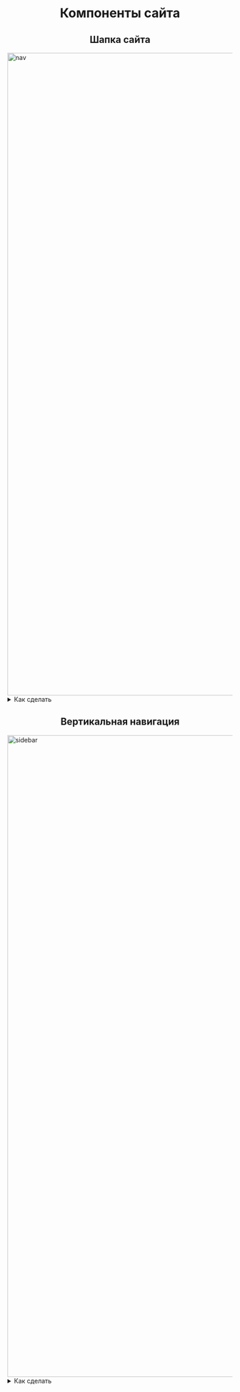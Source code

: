 <h1 align="center">Компоненты сайта</h1>


<!-- Nav-->
<h2 align="center">Шапка сайта</h2>

<picture>
<img width="1439" alt="nav" src="https://user-images.githubusercontent.com/69309199/228479057-17669790-972b-4eb2-ab2f-52a3d44ccd25.png">
</picture>

<!-- Реализация-->
<details>
  
<summary>
Как сделать
</summary>
  
  
<h3 align="center" color="red" >HTML</h2>
  
```
<!--Шапка сайта-->
<nav class="nav">
    <span class="nav-logo">Web Dev</span>
    <ul class="nav-links">
      <li>
        <a href="#basics">Основы</a>
      </li>
      <li>
        <a href="#news">Статьи</a>
      </li>
      <li>
        <a href="#skills">Навыки</a>
      </li>
      <li>
        <a href="#sites"> Примеры</a>
      </li>
    </ul>
  </nav>
  
```
<h3 align="center">CSS</h2>

Название файла: 
  
```
nav.css
```
  
Стили:
  
```
.nav {
  max-width: var(--max-width);
  margin: 0 auto;
  display: flex;
  align-items: center;
  justify-content: space-between;
  padding: 2rem;
}

.nav-logo {
  font-family: var(--ff-secondary);
  font-size: 35px;
  font-weight: bold;
}

.nav-links {
  display: flex;
}

.nav-links a {
  color: inherit;
  font-size: 20px;
  text-transform: capitalize;
  letter-spacing: var(--spacing);
  padding: 0.5rem 1rem;
  transition: var(--transition);
  display: block;
}

.nav-links a:hover {
  transform: scale(1.2);
}
  
```
Подключение файла: 
  
```
@import "css-modules/nav.css";
```
<!-- конец -->
</details>

<!-- Nav ends-->

<!-- Вертикальная навигация-->
<h2 align="center">Вертикальная навигация</h2>

<picture>
<img width="1437" alt="sidebar" src="https://user-images.githubusercontent.com/69309199/228486536-9aa5ab24-bd46-4abf-8a24-ce63a4074f37.png">
</picture>

<!-- Реализация-->

<details>
  
<summary>
Как сделать
</summary>
  
  
<h3 align="center">HTML</h2>
  
```
<!-- Вертикальная навигация -->
   <div id="sidebar">
    <button class="sidebar-toggle">
      <i class="fas fa-bars"></i>
    </button>
    <aside class="sidebar">
      <div class="sidebar-header">
        <span class="sidebar-logo">Web Dev</span>
        <button class="close-btn"><i class="fas fa-times"></i></button>
      </div>
      <ul class="sidebar-links">
        <li>
          <a href="#basics">Основы</a>
        </li>
        <li>
          <a href="#news">Статьи</a>
        </li>
        <li>
          <a href="#skills">Навыки</a>
        </li>
        <li>
          <a href="#sites"> Примеры</a>
        </li>
      </ul>
    </aside>
  </div>
```
<h3 align="center">CSS</h2>

Название файла: 
  
```
sidebar.css  
```
  
Стили:
  
```
.sidebar-toggle {
  position: fixed;
  top: 50px;
  right: 50px;
  font-size: 30px;
  background: transparent;
  border-color: transparent;
  color: var(--heading-clr);
  transition: var(--transition);
  cursor: pointer;
  animation: bounce 2s ease-in-out infinite;
  z-index: 10;
}


@keyframes bounce {
  0% {
    transform: scale(1);
  }

  50% {
    transform: scale(1.5);
  }

  100% {
    transform: scale(1);
  }
}

.sidebar {
  position: fixed;
  top: 0;
  left: 0;
  width: 300px;
  height: 100%;
  /* background: var(--sidebck-clr); */
  background: var(--heading-clr);
  color: var(--bck-clr);
  display: grid;
  grid-template-rows: auto 1fr auto;
  row-gap: 1rem;
  transition: var(--transition);
  transform: translate(-100%);
  z-index: 10;
}

.sidebar-header {
  display: flex;
  justify-content: space-between;
  align-items: center;
  padding: 30px 20px;
}

.sidebar-logo {
  font-size: 35px;
  font-family: var(--ff-secondary);
}

.close-btn {
  font-size: 30px;
  background: transparent;
  border-color: transparent;
  color: var(--bck-clr);
  transition: var(--transition);
  cursor: pointer;
}

.close-btn:hover {
  transform: rotate(180deg);
}

.sidebar-links a {
  display: block;
  font-size: 1.5rem;
  text-transform: capitalize;
  padding: 1rem 1.5rem;
  color: inherit;
  transition: var(--transition);
}

.sidebar-links a:hover {
  padding-left: 2rem;
}


.show-sidebar {
  transform: translate(0);
}
  
```
Подключение файла: 
  
```
@import "css-modules/sidebar.css";
```

<h3 align="center">JavaScript</h2>

Название файла: 
  
```
sidebar.js
```
  
Код:
  
```
const sidebarJs = () => {
  const toggleBtn = document.querySelector(".sidebar-toggle");
  const closeBtn = document.querySelector(".close-btn");
  const sidebar = document.querySelector(".sidebar");

  toggleBtn.addEventListener("click", function () {
    sidebar.classList.toggle("show-sidebar");
  });

  closeBtn.addEventListener("click", function () {
    sidebar.classList.remove("show-sidebar");
  });
};
export default sidebarJs;
  
```
Подключение файла: 
  
```
import sidebarJs from "./js-modules/sidebar.js";
sidebarJs();
```

<!-- конец -->
</details>

































